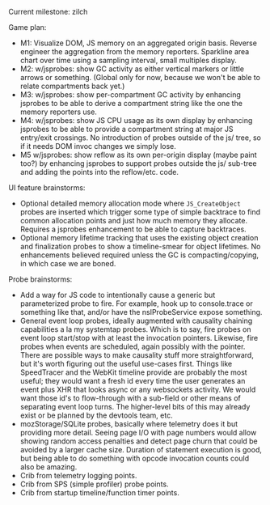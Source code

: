 Current milestone: zilch

Game plan:
- M1: Visualize DOM, JS memory on an aggregated origin basis.  Reverse engineer
  the aggregation from the memory reporters.  Sparkline area chart over time
  using a sampling interval, small multiples display.
- M2: w/jsprobes: show GC activity as either vertical markers or little arrows
  or something.  (Global only for now, because we won't be able to relate
  compartments back yet.)
- M3: w/jsprobes: show per-compartment GC activity by enhancing jsprobes to be
  able to derive a compartment string like the one the memory reporters use.
- M4: w/jsprobes: show JS CPU usage as its own display by enhancing jsprobes to
  be able to provide a compartment string at major JS entry/exit crossings.
  No introduction of probes outside of the js/ tree, so if it needs DOM invoc
  changes we simply lose.
- M5 w/jsprobes: show reflow as its own per-origin display (maybe paint too?)
  by enhancing jsprobes to support probes outside the js/ sub-tree and adding
  the points into the reflow/etc. code.

UI feature brainstorms:
- Optional detailed memory allocation mode where `JS_CreateObject` probes are
  inserted which trigger some type of simple backtrace to find common
  allocation points and just how much memory they allocate.  Requires a
  jsprobes enhancement to be able to capture backtraces.
- Optional memory lifetime tracking that uses the existing object creation and
  finalization probes to show a timeline-smear for object lifetimes.  No
  enhancements believed required unless the GC is compacting/copying, in which
  case we are boned.

Probe brainstorms:
- Add a way for JS code to intentionally cause a generic but parameterized
  probe to fire.  For example, hook up to console.trace or something like
  that, and/or have the nsIProbeService expose something.
- General event loop probes, ideally augmented with causality chaining
  capabilities a la my systemtap probes.  Which is to say, fire probes on event
  loop start/stop with at least the invocation pointers.  Likewise, fire probes
  when events are scheduled, again possibly with the pointer.  There are
  possible ways to make causality stuff more straightforward, but it's worth
  figuring out the useful use-cases first.  Things like SpeedTracer and the
  WebKit timeline provide are probably the most useful; they would want a fresh
  id every time the user generates an event plus XHR that looks async or any
  websockets activity.  We would want those id's to flow-through with a
  sub-field or other means of separating event loop turns.  The higher-level
  bits of this may already exist or be planned by the devtools team, etc.
- mozStorage/SQLite probes, basically where telemetry does it but providing
  more detail.  Seeing page I/O with page numbers would allow showing random
  access penalties and detect page churn that could be avoided by a larger
  cache size.  Duration of statement execution is good, but being able to
  do something with opcode invocation counts could also be amazing.
- Crib from telemetry logging points.
- Crib from SPS (simple profiler) probe points.
- Crib from startup timeline/function timer points.
